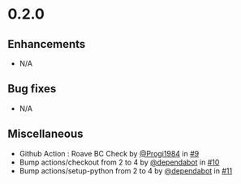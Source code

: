 # 0.2.0

## Enhancements

- N/A

## Bug fixes

- N/A

## Miscellaneous

- Github Action : Roave BC Check by [@Progi1984](https://github/Progi1984) in [#9](https://github.com/PHPOffice/Math/pull/9)
- Bump actions/checkout from 2 to 4 by [@dependabot](https://github/dependabot) in [#10](https://github.com/PHPOffice/Math/pull/10)
- Bump actions/setup-python from 2 to 4 by [@dependabot](https://github/dependabot) in [#11](https://github.com/PHPOffice/Math/pull/11)